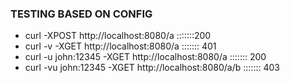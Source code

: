 ### TESTING BASED ON CONFIG
- curl -XPOST http://localhost:8080/a :::::::200
- curl -v -XGET http://localhost:8080/a ::::::: 401
- curl -u john:12345 -XGET http://localhost:8080/a ::::::: 200
- curl -vu john:12345 -XGET http://localhost:8080/a/b ::::::: 403
